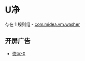 # U净

存在 1 规则组 - [com.midea.vm.washer](/src/apps/com.midea.vm.washer.ts)

## 开屏广告

- [快照-0](https://i.gkd.li/import/13407199)
